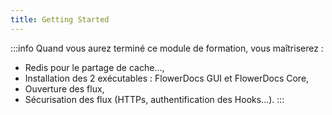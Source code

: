 ```yaml
---
title: Getting Started
---
```


:::info
Quand vous aurez terminé ce module de formation, vous maîtriserez :

* Redis pour le partage de cache...,
* Installation des 2 exécutables : FlowerDocs GUI et FlowerDocs Core,
* Ouverture des flux,
* Sécurisation des flux (HTTPs, authentification des Hooks...).
:::